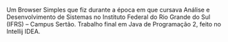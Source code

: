 Um Browser Simples que fiz durante a época em que cursava Análise e Desenvolvimento de Sistemas no Instituto Federal do Rio Grande do Sul (IFRS) – Campus Sertão.
Trabalho final em Java de Programação 2, feito no Intellij IDEA.
